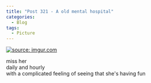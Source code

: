 ```yaml
---
title: "Post 321 - A old mental hospital"
categories:
  - Blog
tags:
  - Picture
---
```


<a href="https://imgur.com/GBrXwmH"><img src="https://i.imgur.com/GBrXwmH.jpg" title="source: imgur.com" /></a>

miss her
<br/>
daily and hourly
<br/>
with a complicated feeling of seeing that she's having fun 



<script src="https://utteranc.es/client.js"
        repo="serendipityinlife/serendipityinlife.github.io"
        issue-term="pathname"
        theme="github-light"
        crossorigin="anonymous"
        async>
</script>
